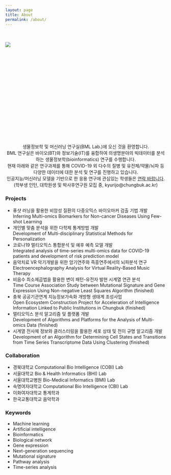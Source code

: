 ```yaml
---
layout: page
title: About
permalink: /about/
---
```

<br>
<br>
<img src="{{site.baseurl}}/static/img/about2.png" style="display: block; margin: 0px auto;
    width: auto; height: auto;
    min-width: 300px;
    min-height: 300px;">
<div style="text-align:center;">
    <br>
    생물정보학 및 머신러닝 연구실(BML Lab.)에 오신 것을 환영합니다.
    <br>
    BML 연구실은 바이오(BT)와 정보기술(IT)를 융합하여 의생명분야의 빅데이터를 분석하는 생물정보학(bioinformatics) 연구를 수행합니다.
    <br>
    현재 아래와 같은 연구과제를 통해 COVID-19 외 다수의 질병 및 유전체/약물/뇌파 등 다양한 데이터에 대한 분석 및 연구를 진행하고 있습니다.
    <br>
    인공지능/머신러닝 모델을 기반으로 한 응용 연구에 관심있는 학생들은 <a href="mailto:kyurijo@chungbuk.ac.kr">연락 바랍니다</a>. 
    <br>
    (학부생 인턴, 대학원생 및 박사후연구원 모집 중, kyurijo@chungbuk.ac.kr)
    <br>
</div>

### Projects

* 퓨샷 러닝을 활용한 비암성 질환의 다중오믹스 바이오마커 검출 기법 개발 <br> Inferring Multi-omics Biomarkers for Non-cancer Diseases Using Few-shot Learning
* 개인별 맞춤 분석을 위한 다학제 통계방법 개발 <br> Development of Multi-disciplinary Statistical Methods for Personalization
* 코로나19 멀티오믹스 통합분석 및 예후 예측 모델 개발 <br> Integrated analysis of time-series multi-omics data for COVID-19 patients and development of risk prediction model
* 음악치료 VR 악기개발을 위한 암기연주와 즉흥연주에서의 뇌파분석 연구 <br> Electroencephalography Analysis for Virtual Reality-Based Music Therapy
* 비음수 최소제곱법을 활용한 변이 패턴-유전자 발현 시계열 연관 분석 <br> Time Course Association Study between Mutational Signature and Gene Expression Using Non-negative Least Squares Algorithm (finished)
* 충북 공공기관연계 지능정보가속화 개방형 생태계 조성사업 <br> Open Ecosystem Construction Project for Acceleration of Intelligence Information Linked to Public Institutions in Chungbuk (finished)
* 멀티오믹스 분석 알고리즘 및 플랫폼 개발 <br> Development of Algorithms and Platforms for the Analysis of Multi-omics Data (finished)
* 시계열 전사체 정보와 클러스터링을 활용한 세포 상태 및 전이 규명 알고리즘 개발 <br> Development of an Algorithm for Determining Cell States and Transitions from Time Series Transcriptome Data Using Clustering (finished)

### Collaboration

* 경북대학교 Computational Bio Intelligence (COBI) Lab
* 서울대학교 Bio & Health Informatics (BHI) Lab
* 서울대학교병원 Bio-Medical Informatics (BMI) Lab
* 숙명여자대학교 Computational Bio Intelligence (CBI) Lab
* 이화여자대학교 통계학과
* 한국교통대학교 음악학과

### Keywords

* Machine learning
* Artificial intelligence
* Bioinformatics
* Biological network
* Gene expression
* Next-generation sequencing
* Mutational signature
* Pathway analysis
* Time-series analysis
